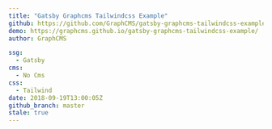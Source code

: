 ```yaml
---
title: "Gatsby Graphcms Tailwindcss Example"
github: https://github.com/GraphCMS/gatsby-graphcms-tailwindcss-example
demo: https://graphcms.github.io/gatsby-graphcms-tailwindcss-example/
author: GraphCMS

ssg:
  - Gatsby
cms:
  - No Cms
css:
  - Tailwind
date: 2018-09-19T13:00:05Z
github_branch: master
stale: true
---
```

